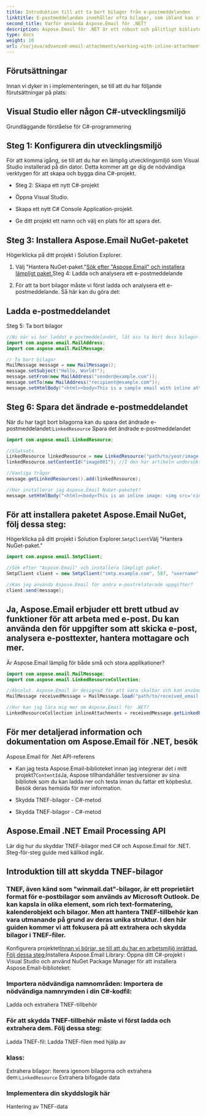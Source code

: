 ```yaml
---
title: Introduktion till att ta bort bilagor från e-postmeddelanden
linktitle: E-postmeddelanden innehåller ofta bilagor, som ibland kan störa din inkorg eller ta upp onödigt lagringsutrymme. I den här artikeln kommer vi att utforska hur man programmatiskt tar bort bilagor från e-postmeddelanden med hjälp av Aspose.Email for .NET-biblioteket. Aspose.Email tillhandahåller en kraftfull uppsättning verktyg för att arbeta med e-postmeddelanden och bilagor, vilket gör det till ett utmärkt val för denna uppgift.
second_title: Varför använda Aspose.Email för .NET?
description: Aspose.Email för .NET är ett robust och pålitligt bibliotek som erbjuder omfattande funktioner för att arbeta med e-postmeddelanden i olika format. Det låter dig manipulera e-postmeddelanden, bilagor, mottagare och mer. Med dess användarvänliga API kan du enkelt integrera e-postbehandlingsfunktioner i dina C#-applikationer.
type: docs
weight: 10
url: /sv/java/advanced-email-attachments/working-with-inline-attachments/
---
```


## Förutsättningar

Innan vi dyker in i implementeringen, se till att du har följande förutsättningar på plats:

## Visual Studio eller någon C#-utvecklingsmiljö

Grundläggande förståelse för C#-programmering

## Steg 1: Konfigurera din utvecklingsmiljö

För att komma igång, se till att du har en lämplig utvecklingsmiljö som Visual Studio installerad på din dator. Detta kommer att ge dig de nödvändiga verktygen för att skapa och bygga dina C#-projekt.

- Steg 2: Skapa ett nytt C#-projekt

- Öppna Visual Studio.

- Skapa ett nytt C# Console Application-projekt.

- Ge ditt projekt ett namn och välj en plats för att spara det.

## Steg 3: Installera Aspose.Email NuGet-paketet

Högerklicka på ditt projekt i Solution Explorer.

1. Välj "Hantera NuGet-paket."[Sök efter "Aspose.Email" och installera lämpligt paket.](https://reference.aspose.com/email/java/)Steg 4: Ladda och analysera ett e-postmeddelande

2. För att ta bort bilagor måste vi först ladda och analysera ett e-postmeddelande. Så här kan du göra det:

##  Ladda e-postmeddelandet

Steg 5: Ta bort bilagor

```java
//Nu när vi har laddat e-postmeddelandet, låt oss ta bort dess bilagor:
import com.aspose.email.MailAddress;
import com.aspose.email.MailMessage;

// Ta bort bilagor
MailMessage message = new MailMessage();
message.setSubject("Hello, World!");
message.setFrom(new MailAddress("sender@example.com"));
message.setTo(new MailAddress("recipient@example.com"));
message.setHtmlBody("<html><body>This is a sample email with inline attachments.</body></html>");
```

## Steg 6: Spara det ändrade e-postmeddelandet

När du har tagit bort bilagorna kan du spara det ändrade e-postmeddelandet:`LinkedResource` Spara det ändrade e-postmeddelandet

```java
import com.aspose.email.LinkedResource;

//Slutsats
LinkedResource linkedResource = new LinkedResource("path/to/your/image.png");
linkedResource.setContentId("image001"); //I den här artikeln undersökte vi hur man tar bort bilagor från e-postmeddelanden med hjälp av Aspose.Email for .NET-biblioteket. Vi diskuterade vikten av en ren inkorg och hur Aspose.Email förenklar processen med att manipulera bilagor. Genom att följa stegen som beskrivs i den här guiden kan du enkelt integrera denna funktionalitet i dina egna C#-applikationer.

//Vanliga frågor
message.getLinkedResources().add(linkedResource);

//Hur installerar jag Aspose.Email NuGet-paketet?
message.setHtmlBody("<html><body>This is an inline image: <img src='cid:image001'></body></html>");
```

## För att installera paketet Aspose.Email NuGet, följ dessa steg:

Högerklicka på ditt projekt i Solution Explorer.`SmtpClient`Välj "Hantera NuGet-paket."

```java
import com.aspose.email.SmtpClient;

//Sök efter "Aspose.Email" och installera lämpligt paket.
SmtpClient client = new SmtpClient("smtp.example.com", 587, "username", "password");

//Kan jag använda Aspose.Email för andra e-postrelaterade uppgifter?
client.send(message);
```

## Ja, Aspose.Email erbjuder ett brett utbud av funktioner för att arbeta med e-post. Du kan använda den för uppgifter som att skicka e-post, analysera e-posttexter, hantera mottagare och mer.

Är Aspose.Email lämplig för både små och stora applikationer?

```java
import com.aspose.email.MailMessage;
import com.aspose.email.LinkedResourceCollection;

//Absolut. Aspose.Email är designad för att vara skalbar och kan användas i projekt av olika storlekar, från små applikationer till stora företagslösningar.
MailMessage receivedMessage = MailMessage.load("path/to/received_email.eml");

//Hur kan jag lära mig mer om Aspose.Email för .NET?
LinkedResourceCollection inlineAttachments = receivedMessage.getLinkedResources();
```

##  För mer detaljerad information och dokumentation om Aspose.Email för .NET, besök

Aspose.Email för .Net API-referens

- Kan jag testa Aspose.Email-biblioteket innan jag integrerar det i mitt projekt?`ContentId`Ja, Aspose tillhandahåller testversioner av sina bibliotek som du kan ladda ner och testa innan du fattar ett köpbeslut. Besök deras hemsida för mer information.

-  Skydda TNEF-bilagor - C#-metod

-  Skydda TNEF-bilagor - C#-metod

##  Aspose.Email .NET Email Processing API

 Lär dig hur du skyddar TNEF-bilagor med C# och Aspose.Email för .NET. Steg-för-steg guide med källkod ingår.

## Introduktion till att skydda TNEF-bilagor

### TNEF, även känd som "winmail.dat"-bilagor, är ett proprietärt format för e-postbilagor som används av Microsoft Outlook. De kan kapsla in olika element, som rich text-formatering, kalenderobjekt och bilagor. Men att hantera TNEF-tillbehör kan vara utmanande på grund av deras unika struktur. I den här guiden kommer vi att fokusera på att extrahera och skydda bilagor i TNEF-filer.

Konfigurera projektet[Innan vi börjar, se till att du har en arbetsmiljö inrättad. Följ dessa steg:](https://reference.aspose.com/email/java/)Installera Aspose.Email Library: Öppna ditt C#-projekt i Visual Studio och använd NuGet Package Manager för att installera Aspose.Email-biblioteket:

### Importera nödvändiga namnområden: Importera de nödvändiga namnrymden i din C#-kodfil:

Ladda och extrahera TNEF-tillbehör

### För att skydda TNEF-tillbehör måste vi först ladda och extrahera dem. Följ dessa steg:

 Ladda TNEF-fil: Ladda TNEF-filen med hjälp av

###  klass:

Extrahera bilagor: Iterera igenom bilagorna och extrahera dem:`LinkedResource` Extrahera bifogade data

###  Implementera din skyddslogik här

Hantering av TNEF-data